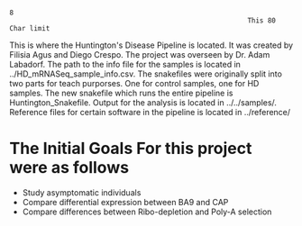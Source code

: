                                                                                 8
                                                               This 80 Char limit
This is where the Huntington's Disease Pipeline is located. It was created by
Filisia Agus and Diego Crespo. The project was overseen by Dr. Adam Labadorf.
The path to the info file for the samples is located in 
../HD_mRNASeq_sample_info.csv. The snakefiles were originally split into two
parts for teach purporses. One for control samples, one for HD samples. The
new snakefile which runs the entire pipeline is Huntington_Snakefile. Output for
the analysis is located in ../../samples/. Reference files for certain software
in the pipeline is located in ../reference/

# The Initial Goals For this project were as follows
- Study asymptomatic individuals
- Compare differential expression between BA9 and CAP
- Compare differences between Ribo-depletion and Poly-A selection



